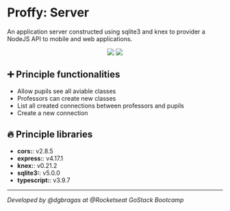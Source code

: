 # **Proffy: Server**

An application server constructed using sqlite3 and knex to provider a NodeJS API to mobile and web applications.

<p align="center">
  <img src="http://img.shields.io/static/v1?label=Code%20Style&message=AirBnB&color=RED&style=for-the-badge" />
  <img src="http://img.shields.io/static/v1?label=Developed%20Using&message=NodeJS&color=GREEN&style=for-the-badge" />
</p>

## **:heavy_plus_sign: Principle functionalities**

- Allow pupils see all aviable classes
- Professors can create new classes
- List all created connections between professors and pupils
- Create a new connection

## **:fire: Principle libraries**

- **cors:**: v2.8.5
- **express:**: v4.17.1
- **knex:**: v0.21.2
- **sqlite3:**: v5.0.0
- **typescript:**: v3.9.7

---

*Developed by @dgbragas at @Rocketseat GoStack Bootcamp*
